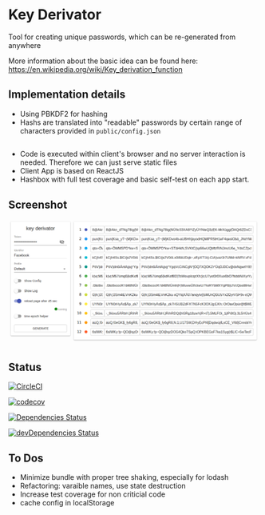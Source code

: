 # Key Derivator

Tool for creating unique passwords, which can be re-generated from anywhere

More information about the basic idea can be found here: https://en.wikipedia.org/wiki/Key_derivation_function

## Implementation details
* Using PBKDF2 for hashing
* Hashs are translated into "readable" passwords by certain range of characters provided in `public/config.json`

##
* Code is executed within client's browser and no server interaction is needed. Therefore we can just serve static files
* Client App is based on ReactJS
* Hashbox with full test coverage and basic self-test on each app start.

## Screenshot
![Screenshot](https://raw.githubusercontent.com/mn-io/key-derivator/master/screenshot.png)

## Status

[![CircleCI](https://circleci.com/gh/mn-io/key-derivator/tree/master.svg?style=svg)](https://circleci.com/gh/mn-io/key-derivator/tree/master)

[![codecov](https://codecov.io/gh/mn-io/key-derivator/branch/master/graph/badge.svg)](https://codecov.io/gh/mn-io/key-derivator)

[![Dependencies Status](https://david-dm.org/mn-io/key-derivator/status.svg)](https://david-dm.org/mn-io/key-derivator)

[![devDependencies Status](https://david-dm.org/mn-io/key-derivator/dev-status.svg)](https://david-dm.org/mn-io/key-derivator?type=dev)

## To Dos

- Minimize bundle with proper tree shaking, especially for lodash
- Refactoring: varaible names, use state destruction
- Increase test coverage for non criticial code
- cache config in localStorage
